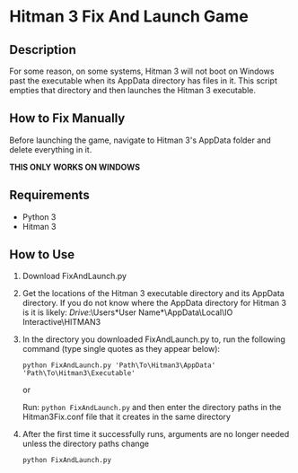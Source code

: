 # Hitman 3 Fix And Launch Game

## Description

For some reason, on some systems, Hitman 3 will not boot on Windows past the executable when its AppData 
directory has files in it. This script empties that directory and then launches the Hitman 3 executable.

## How to Fix Manually

Before launching the game, navigate to Hitman 3's AppData folder and delete everything in it.

**THIS ONLY WORKS ON WINDOWS**

## Requirements
- Python 3
- Hitman 3

## How to Use

1. Download FixAndLaunch.py

2. Get the locations of the Hitman 3 executable directory and its AppData directory.
   If you do not know where the AppData directory for Hitman 3 is it is likely: *Drive*:\Users\*User Name*\AppData\Local\IO Interactive\HITMAN3

3. In the directory you downloaded FixAndLaunch.py to, run the following command (type single quotes as they appear below):
   ```
   python FixAndLaunch.py 'Path\To\Hitman3\AppData' 'Path\To\Hitman3\Executable'
   ```

   or

   Run: `python FixAndLaunch.py` and then enter the directory paths in the Hitman3Fix.conf file that it creates in the same directory

4. After the first time it successfully runs, arguments are no longer needed unless the directory paths change
   ```
   python FixAndLaunch.py
   ```
